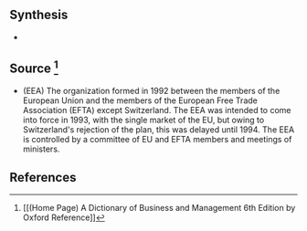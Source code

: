 ## Synthesis
- 
## Source [^1]
- (EEA) The organization formed in 1992 between the members of the European Union and the members of the European Free Trade Association (EFTA) except Switzerland. The EEA was intended to come into force in 1993, with the single market of the EU, but owing to Switzerland's rejection of the plan, this was delayed until 1994. The EEA is controlled by a committee of EU and EFTA members and meetings of ministers.
## References

[^1]: [[(Home Page) A Dictionary of Business and Management 6th Edition by Oxford Reference]]